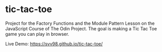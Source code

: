 # tic-tac-toe
Project for the Factory Functions and the Module Pattern Lesson on the JavaScript Course of The Odin Project.
The goal is making a Tic Tac Toe game you can play in browser.

Live Demo: 
https://svv98.github.io/tic-tac-toe/

